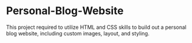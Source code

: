 # Personal-Blog-Website
This project required to utilize HTML and CSS skills to build out a personal blog website, including custom images, layout, and styling. 
